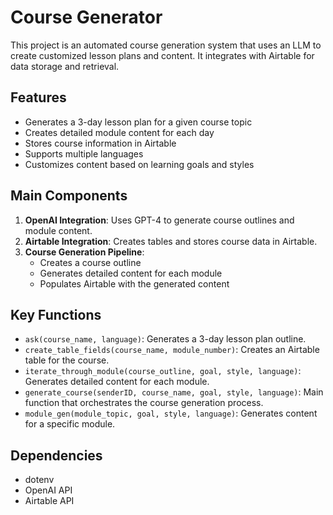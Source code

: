 # Course Generator

This project is an automated course generation system that uses an LLM to create customized lesson plans and content. It integrates with Airtable for data storage and retrieval.

## Features

- Generates a 3-day lesson plan for a given course topic
- Creates detailed module content for each day
- Stores course information in Airtable
- Supports multiple languages
- Customizes content based on learning goals and styles

## Main Components

1. **OpenAI Integration**: Uses GPT-4 to generate course outlines and module content.
2. **Airtable Integration**: Creates tables and stores course data in Airtable.
3. **Course Generation Pipeline**: 
   - Creates a course outline
   - Generates detailed content for each module
   - Populates Airtable with the generated content

## Key Functions

- `ask(course_name, language)`: Generates a 3-day lesson plan outline.
- `create_table_fields(course_name, module_number)`: Creates an Airtable table for the course.
- `iterate_through_module(course_outline, goal, style, language)`: Generates detailed content for each module.
- `generate_course(senderID, course_name, goal, style, language)`: Main function that orchestrates the course generation process.
- `module_gen(module_topic, goal, style, language)`: Generates content for a specific module.

## Dependencies

- dotenv
- OpenAI API
- Airtable API

